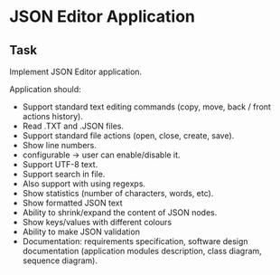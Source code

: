 # JSON Editor Application

## Task

Implement JSON Editor application.

Application should:
- Support standard text editing commands (copy, move, back / front actions history).
- Read .TXT and .JSON files.
- Support standard file actions (open, close, create, save).
- Show line numbers.
- configurable -&gt; user can enable/disable it.
- Support UTF-8 text.
- Support search in file.
- Also support with using regexps.
- Show statistics (number of characters, words, etc).
- Show formatted JSON text
- Ability to shrink/expand the content of JSON nodes.
- Show keys/values with different colours
- Ability to make JSON validation
- Documentation: requirements specification, software design documentation (application
modules description, class diagram, sequence diagram).
